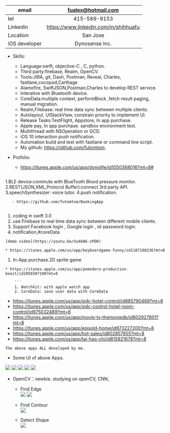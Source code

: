 | email      | fualex@hotmail.com |
|-----------|:------------:|
| tel | 415-589-9153  |
| Linkedin | https://www.linkedin.com/in/shihhuafu  |
| Location | San Jose  |
| iOS developer | Dynosense Inc. |

 

* Skills: 
    * Language:swift, objective-C , C, python. 
    * Third party:firebase, Realm, OpenCV.   
    * Tools:JIRA, git, Dash, Postman, Reveal, Charles, fastlane,cocopod,Carthage
	* Alamofire, SwiftJSON,Postman,Charles to develop REST service.
	* Interative with Bluetooth device.   
	* CoreData:multiple context, performBlock ,fetch result paging, manual migration.
	* Realm,Filebase: real time data sync between multiple clients.
	* Autolayout, UIStackView, constrain priority to implement UI.     
	* Release Tasks:TestFlight, Appstore, In app purchase.
	* Apple pay, In app purchase. sandbox environment test.  
	* Multithread with NSOperation or GCD. 
	* iOS 10 interaction push notification. 
	* Automation build and test with fastlane or command line script. 
	* My github: https://github.com/futomtom.

* Profolio:  

   - https://itunes.apple.com/us/app/dynolife/id1050368016?mt=8#
   ```
1.BLE device:commute with BlueTooth Blood pressure monitor.    
2.REST(JSON,XML,Protocol Buffer):connect 3rd party API. 
3.speechSynthesizer: voice tutor. 
4.push notification. 
```
   - https://github.com/futomtom/BookingApp
  
   ```
 1. coding in swift 3.0 
 2. use Firebase to real time data sync between different mobile clients.  
 3. Support Facebook login , Google login , id-password login.
 4.  notification,#coreData 
 ```
 [demo video](https://youtu.be/Uu4bA6-zPD0)

 * https://itunes.apple.com/us/app/keyboardgame-funny/id1187188236?mt=8
```
   1. In-App purchase.2D sprite game  
 ```
 * https://itunes.apple.com/us/app/pomodoro-production-boost/id1056597190?mt=8
 
     ```
     1. Watchkit: with apple watch app
     2. CoreData: save user data with CoreData
```
  - https://itunes.apple.com/us/app/sidc-hotel-control/id885790469?mt=8
  - https://itunes.apple.com/us/app/sidc-control-hotel-room-control/id975032489?mt=8
  - https://itunes.apple.com/us/app/movie-tv-themoviedb/id802927801?mt=8
  - https://itunes.apple.com/us/app/episold-home/id873227200?mt=8
  - https://itunes.apple.com/us/app/hot-sales/id802857855?mt=8
  - https://itunes.apple.com/us/app/tai-hao-chi/id815821678?mt=8
   ```
   The above apps ALL developed by me. 
   ```

* Some UI of above Apps. 

![](https://github.com/futomtom/profile/raw/master/ui1.gif)
![](https://github.com/futomtom/profile/raw/master/ui2.gif)
![](https://github.com/futomtom/profile/raw/master/ui3.gif)
![](https://github.com/futomtom/profile/raw/master/ui4.gif)
![](https://github.com/futomtom/profile/raw/master/ui5.gif)


  * OpenCV：newbie. studying on openCV, CNN, 
	 * Find Edge	
![](https://github.com/futomtom/profile/raw/master/opencv1.jpg)
![](https://github.com/futomtom/profile/raw/master/opencv2.jpg)
 
    * Find Contour	
![](https://github.com/futomtom/profile/raw/master/opencv3.png)

    * Detect Shape 	
![](https://github.com/futomtom/profile/raw/master/opencv4.png)